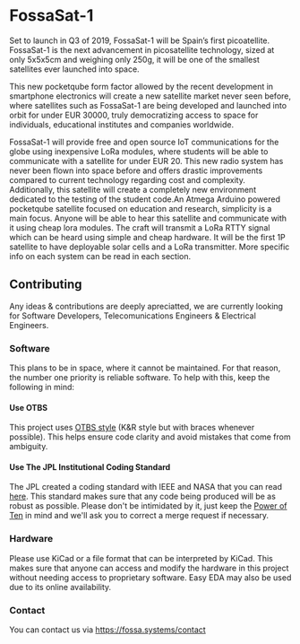 # FossaSat-1
Set to launch in Q3 of 2019, FossaSat-1 will be Spain’s first picoatellite. FossaSat-1 is the next advancement in picosatellite technology, sized at only 5x5x5cm and weighing only 250g, it will be one of the smallest satellites ever launched into space.
   
This new pocketqube form factor allowed by the recent development in smartphone electronics will create a new satellite market never seen before, where satellites such as FossaSat-1 are being developed and launched into orbit for under EUR 30000, truly democratizing access to space for individuals, educational institutes and companies worldwide.

FossaSat-1 will provide free and open source IoT communications for the globe using inexpensive LoRa modules, where students will be able to communicate with a satellite for under EUR 20. This new radio system has never been flown into space before and offers drastic improvements compared to current technology regarding cost and complexity. Additionally, this satellite will create a completely new environment dedicated to the testing of the student code.An Atmega Arduino powered pocketqube satellite focused on education and research, simplicity is a main focus. Anyone will be able to hear this satellite and communicate with it using cheap lora modules. The craft will transmit a LoRa RTTY signal which can be heard using simple and cheap hardware. It will be the first 1P satellite to have deployable solar cells and a LoRa transmitter. More specific info on each system can be read in each section. 

## Contributing
Any ideas & contributions are deeply apreciatted, we are currently looking for Software Developers, Telecomunications Engineers & Electrical Engineers.

### Software
This plans to be in space, where it cannot be maintained. For that reason, the number one priority is reliable software. To help with this, keep the following in mind:

#### Use OTBS
This project uses [OTBS style](https://en.wikipedia.org/wiki/Indentation_style#1TBS) (K&R style but with braces whenever possible). This helps ensure code clarity and avoid mistakes that come from ambiguity.

#### Use The JPL Institutional Coding Standard 
The JPL created a coding standard with IEEE and NASA that you can read [here](https://lars-lab.jpl.nasa.gov/JPL_Coding_Standard_C.pdf). This standard makes sure that any code being produced will be as robust as possible. Please don't be intimidated by it, just keep the [Power of Ten](https://en.wikipedia.org/wiki/The_Power_of_10:_Rules_for_Developing_Safety-Critical_Code) in mind and we'll ask you to correct a merge request if necessary.

### Hardware
Please use KiCad or a file format that can be interpreted by KiCad. This makes sure that anyone can access and modify the hardware in this project without needing access to proprietary software. 
Easy EDA may also be used due to its online availability.

### Contact
You can contact us via https://fossa.systems/contact
